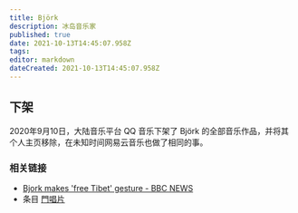 ```yaml
---
title: Björk
description: 冰岛音乐家
published: true
date: 2021-10-13T14:45:07.958Z
tags: 
editor: markdown
dateCreated: 2021-10-13T14:45:07.958Z
---
```


## 下架

2020年9月10日，大陆音乐平台 QQ 音乐下架了 Björk 的全部音乐作品，并将其个人主页移除，在未知时间网易云音乐也做了相同的事。

### 相关链接

+ [Bjork makes 'free Tibet' gesture - BBC NEWS](https://web.archive.org/web/20210814182028/http://news.bbc.co.uk/2/hi/asia-pacific/7276891.stm)
+ 条目 [門唱片](/company/門唱片.md)
